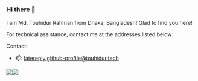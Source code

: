 ### Hi there 👋
I am Md. Touhidur Rahman from Dhaka, Bangladesh! Glad to find you here!

For technical assistance, contact me at the addresses listed below:

Contact:
- 📫: latereply.github-profile@touhidur.tech

![](https://komarev.com/ghpvc/?username=touhidurrr&style=flat-square)![](https://hit.yhype.me/github/profile?user_id=46617994)
